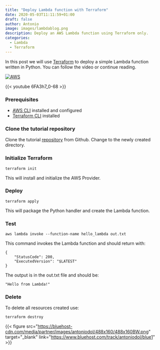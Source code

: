 ```yaml
---
title: "Deploy Lambda function with Terraform"
date: 2020-05-03T11:11:59+01:00
draft: false
author: Antonio
image: images/lambdablog.png
description: Deploy an AWS Lambda function using Terraform only.
categories: 
  - Lambda
  - Terraform
---
```


In this post we will use [Terraform](https://www.terraform.io/) to deploy a simple Lambda function written in Python. You can follow the video or continue reading.

[![AWS](https://static.shareasale.com/image/43514/300X2503_00.jpg)](https://shareasale.com/r.cfm?b=1551034&amp;u=2310472&amp;m=43514&amp;urllink=&amp;afftrack=)

{{< youtube 6FA3h7_0-68 >}}

### Prerequisites
* [AWS CLI](https://docs.aws.amazon.com/cli/latest/userguide/install-cliv1.html) installed and configured
* [Terraform CLI](https://learn.hashicorp.com/terraform/getting-started/install.html#install-terraform) installed


### Clone the tutorial repository
Clone the tutorial [repository](https://github.com/rmortale/terraform-tutorial) from Github. Change to the newly created directory.

### Initialize Terraform
    terraform init

This will install and initialize the AWS Provider.

### Deploy
    terraform apply

This will package the Python handler and create the Lambda function.

### Test
    aws lambda invoke --function-name hello_lambda out.txt

This command invokes the Lambda function and should return with:

    {
        "StatusCode": 200,
        "ExecutedVersion": "$LATEST"
    }

The output is in the out.txt file and should be:
    
    "Hello from Lambda!"


### Delete
To delete all resources created use:

    terraform destroy

{{< figure src="https://bluehost-cdn.com/media/partner/images/antoniodol/488x160/488x160BW.png" target="_blank" link="https://www.bluehost.com/track/antoniodol/blue1" >}}
